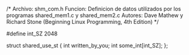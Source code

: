/*
    Archivo:   shm_com.h
    Funcion:    Definicion de datos utilizados por los programas shared_mem1.c y shared_mem2.c
    Autores:    Dave Mathew y Richard Stone (Beginning Linux Programming, 4th Edition)
*/


#define int_SZ 2048

struct shared_use_st {
   int  written_by_you;
   int some_int[int_SZ];
};
